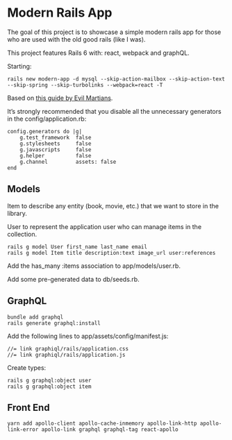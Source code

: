 # Modern Rails App

The goal of this project is to showcase a simple modern rails app for those who are used with the old good rails (like I was).

This project features Rails 6 with: react, webpack and graphQL.

Starting:

```
rails new modern-app -d mysql --skip-action-mailbox --skip-action-text --skip-spring --skip-turbolinks --webpack=react -T
```

Based on [this guide by Evil Martians](https://evilmartians.com/chronicles/graphql-on-rails-1-from-zero-to-the-first-query).

It’s strongly recommended that you disable all the unnecessary generators in the  config/application.rb:

```
config.generators do |g|
    g.test_framework  false
    g.stylesheets     false
    g.javascripts     false
    g.helper          false
    g.channel         assets: false
end
```

## Models

Item to describe any entity (book, movie, etc.) that we want to store in the library.

User to represent the application user who can manage items in the collection.

```
rails g model User first_name last_name email
rails g model Item title description:text image_url user:references
```

Add the has_many :items association to app/models/user.rb.

Add some pre-generated data to db/seeds.rb.

## GraphQL

```
bundle add graphql
rails generate graphql:install
```

Add the following lines to app/assets/config/manifest.js:

```
//= link graphiql/rails/application.css
//= link graphiql/rails/application.js
```

Create types:

```
rails g graphql:object user
rails g graphql:object item
```

## Front End


```
yarn add apollo-client apollo-cache-inmemory apollo-link-http apollo-link-error apollo-link graphql graphql-tag react-apollo
```